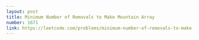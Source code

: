 ```yaml
---
layout: post
title: Minimum Number of Removals to Make Mountain Array
number: 1671
link: https://leetcode.com/problems/minimum-number-of-removals-to-make-mountain-array
---
```

